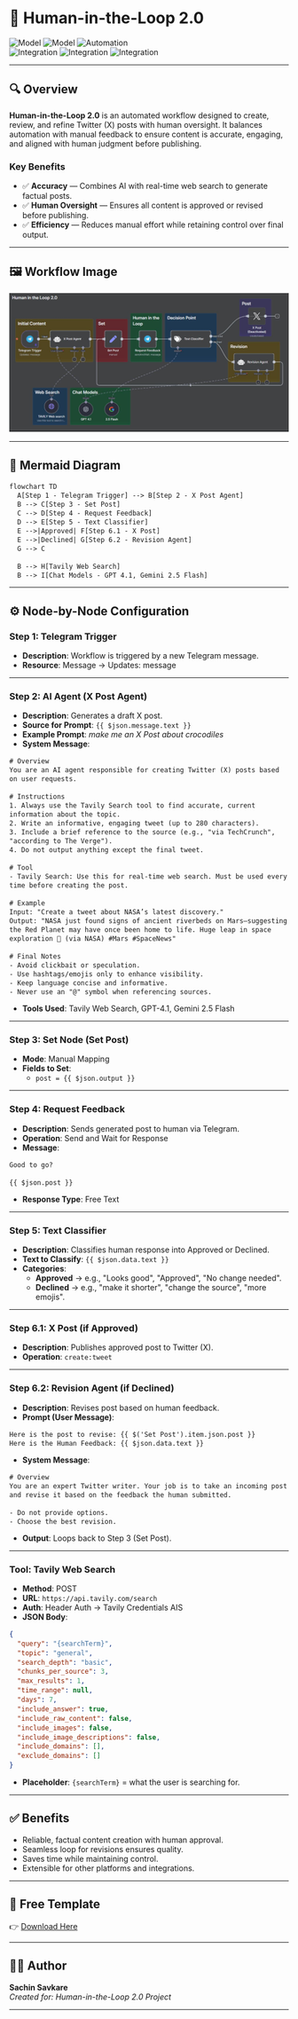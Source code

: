 # 📘 Human-in-the-Loop 2.0

![Model](https://img.shields.io/badge/Model-GPT--4.1-blue)  ![Model](https://img.shields.io/badge/Model-Gemini--2.5--Flash-green)  ![Automation](https://img.shields.io/badge/Automation-n8n-orange)  
![Integration](https://img.shields.io/badge/Integration-Twitter(X)-black)  ![Integration](https://img.shields.io/badge/Integration-Tavily-lightblue)  ![Integration](https://img.shields.io/badge/Integration-Telegram-9cf)

---

## 🔍 Overview
**Human-in-the-Loop 2.0** is an automated workflow designed to create, review, and refine Twitter (X) posts with human oversight. It balances automation with manual feedback to ensure content is accurate, engaging, and aligned with human judgment before publishing.

### Key Benefits
* ✅ **Accuracy** — Combines AI with real-time web search to generate factual posts.
* ✅ **Human Oversight** — Ensures all content is approved or revised before publishing.
* ✅ **Efficiency** — Reduces manual effort while retaining control over final output.

---

## 🖼️ Workflow Image
![Workflow Image](https://github.com/SachinSavkare/Human-in-Loop-2.0-X-Post-n8n/blob/main/HIL%202.0.JPG)

---

## 📝 Mermaid Diagram
```mermaid
flowchart TD
  A[Step 1 - Telegram Trigger] --> B[Step 2 - X Post Agent]
  B --> C[Step 3 - Set Post]
  C --> D[Step 4 - Request Feedback]
  D --> E[Step 5 - Text Classifier]
  E -->|Approved| F[Step 6.1 - X Post]
  E -->|Declined| G[Step 6.2 - Revision Agent]
  G --> C

  B --> H[Tavily Web Search]
  B --> I[Chat Models - GPT 4.1, Gemini 2.5 Flash]
```

---

## ⚙️ Node-by-Node Configuration

### Step 1: Telegram Trigger
* **Description**: Workflow is triggered by a new Telegram message.
* **Resource**: Message → Updates: message

---

### Step 2: AI Agent (X Post Agent)
* **Description**: Generates a draft X post.
* **Source for Prompt**: `{{ $json.message.text }}`
* **Example Prompt**: *make me an X Post about crocodiles*
* **System Message**:
```
# Overview
You are an AI agent responsible for creating Twitter (X) posts based on user requests.

# Instructions
1. Always use the Tavily Search tool to find accurate, current information about the topic.
2. Write an informative, engaging tweet (up to 280 characters).
3. Include a brief reference to the source (e.g., "via TechCrunch", "according to The Verge").
4. Do not output anything except the final tweet.

# Tool
- Tavily Search: Use this for real-time web search. Must be used every time before creating the post.

# Example
Input: "Create a tweet about NASA’s latest discovery."
Output: "NASA just found signs of ancient riverbeds on Mars—suggesting the Red Planet may have once been home to life. Huge leap in space exploration 🚀 (via NASA) #Mars #SpaceNews"

# Final Notes
- Avoid clickbait or speculation.
- Use hashtags/emojis only to enhance visibility.
- Keep language concise and informative.
- Never use an "@" symbol when referencing sources.
```
* **Tools Used**: Tavily Web Search, GPT-4.1, Gemini 2.5 Flash

---

### Step 3: Set Node (Set Post)
* **Mode**: Manual Mapping
* **Fields to Set**:
  * `post = {{ $json.output }}`

---

### Step 4: Request Feedback
* **Description**: Sends generated post to human via Telegram.
* **Operation**: Send and Wait for Response
* **Message**:
```
Good to go?

{{ $json.post }}
```
* **Response Type**: Free Text

---

### Step 5: Text Classifier
* **Description**: Classifies human response into Approved or Declined.
* **Text to Classify**: `{{ $json.data.text }}`
* **Categories**:
  * **Approved** → e.g., "Looks good", "Approved", "No change needed".
  * **Declined** → e.g., "make it shorter", "change the source", "more emojis".

---

### Step 6.1: X Post (if Approved)
* **Description**: Publishes approved post to Twitter (X).
* **Operation**: `create:tweet`

---

### Step 6.2: Revision Agent (if Declined)
* **Description**: Revises post based on human feedback.
* **Prompt (User Message)**:
```
Here is the post to revise: {{ $('Set Post').item.json.post }}
Here is the Human Feedback: {{ $json.data.text }}
```
* **System Message**:
```
# Overview
You are an expert Twitter writer. Your job is to take an incoming post and revise it based on the feedback the human submitted.

- Do not provide options.
- Choose the best revision.
```
* **Output**: Loops back to Step 3 (Set Post).

---

### Tool: Tavily Web Search
* **Method**: POST
* **URL**: `https://api.tavily.com/search`
* **Auth**: Header Auth → Tavily Credentials AIS
* **JSON Body**:
```json
{
  "query": "{searchTerm}",
  "topic": "general",
  "search_depth": "basic",
  "chunks_per_source": 3,
  "max_results": 1,
  "time_range": null,
  "days": 7,
  "include_answer": true,
  "include_raw_content": false,
  "include_images": false,
  "include_image_descriptions": false,
  "include_domains": [],
  "exclude_domains": []
}
```
* **Placeholder**: `{searchTerm}` = what the user is searching for.

---

## ✅ Benefits
* Reliable, factual content creation with human approval.
* Seamless loop for revisions ensures quality.
* Saves time while maintaining control.
* Extensible for other platforms and integrations.

---

## 📂 Free Template
👉 [Download Here](https://github.com/SachinSavkare/Human-in-Loop-2.0-X-Post-n8n/blob/main/15.1%20Human%20in%20Loop%202.0.json)

---

## 👨‍💻 Author
**Sachin Savkare**  
*Created for: Human-in-the-Loop 2.0 Project*

---
